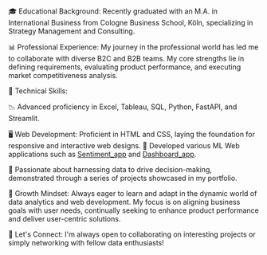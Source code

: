🎓 Educational Background: Recently graduated with an M.A. in International Business from Cologne Business School, Köln, specializing in Strategy Management and Consulting.

📊 Professional Experience: My journey in the professional world has led me to collaborate with diverse B2C and B2B teams. My core strengths lie in defining requirements, evaluating product performance, and executing market competitiveness analysis.

💼 Technical Skills:

📉 Advanced proficiency in Excel, Tableau, SQL, Python, FastAPI, and Streamlit.

🖥 Web Development: Proficient in HTML and CSS, laying the foundation for responsive and interactive web designs.
🤖 Developed various ML Web applications such as [Sentiment_app](https://sentimentstream.streamlit.app/) and [Dashboard_app](https://superstoreappusa.streamlit.app/).

🚀 Passionate about harnessing data to drive decision-making, demonstrated through a series of projects showcased in my portfolio.

🌱 Growth Mindset: Always eager to learn and adapt in the dynamic world of data analytics and web development. My focus is on aligning business goals with user needs, continually seeking to enhance product performance and deliver user-centric solutions.

🤝 Let's Connect: I'm always open to collaborating on interesting projects or simply networking with fellow data enthusiasts!
